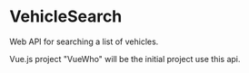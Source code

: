 # VehicleSearch
 
Web API for searching a list of vehicles.

Vue.js project "VueWho" will be the initial project use this api.
